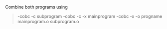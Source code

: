 Combine both programs using 
> -cobc -c subprogram
> -cobc -c -x mainprogram
> -cobc -x -o progname mainprogram.o subprogram.o
